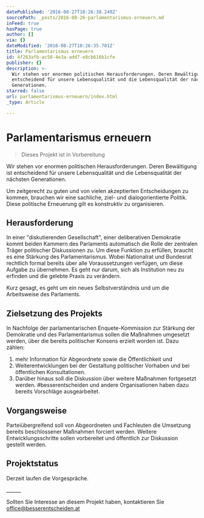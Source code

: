 ```yaml
---
datePublished: '2016-08-27T10:26:38.249Z'
sourcePath: _posts/2016-08-26-parlamentarismus-erneuern.md
inFeed: true
hasPage: true
author: []
via: {}
dateModified: '2016-08-27T10:26:35.701Z'
title: Parlamentarismus erneuern
id: 4f263afb-ac50-4e3a-add7-e8cb616b1cfe
publisher: {}
description: >-
  Wir stehen vor enormen politischen Herausforderungen. Deren Bewältigung ist
  entscheidend für unsere Lebensqualität und die Lebensqualität der nächsten
  Generationen.
starred: false
url: parlamentarismus-erneuern/index.html
_type: Article

---
```

# Parlamentarismus erneuern

> Dieses Projekt ist in Vorbereitung

Wir stehen vor enormen politischen Herausforderungen. Deren Bewältigung ist entscheidend für unsere Lebensqualität und die Lebensqualität der nächsten Generationen.

Um zeitgerecht zu guten und von vielen akzeptierten Entscheidungen zu kommen, brauchen wir eine sachliche, ziel- und dialogorientierte Politik. Diese politische Erneuerung gilt es konstruktiv zu organisieren.

## Herausforderung

In einer "diskutierenden Gesellschaft", einer deliberativen Demokratie kommt beiden Kammern des Parlaments automatisch die Rolle der zentralen Träger politischer Diskussionen zu. Um diese Funktion zu erfüllen, braucht es eine Stärkung des Parlamentarismus. Wobei Nationalrat und Bundesrat rechtlich formal bereits über alle Voraussetzungen verfügen, um diese Aufgabe zu übernehmen. Es geht nur darum, sich als Institution neu zu erfinden und die gelebte Praxis zu verändern.

Kurz gesagt, es geht um ein neues Selbstverständnis und um die Arbeitsweise des Parlaments.

## Zielsetzung des Projekts

In Nachfolge der parlamentarischen Enquete-Kommission zur Stärkung der Demokratie und des Parlamentarismus sollen die Maßnahmen umgesetzt werden, über die bereits politischer Konsens erzielt worden ist. Dazu zählen:

1. mehr Information für Abgeordnete sowie die Öffentlichkeit und
2. Weiterentwicklungen bei der Gestaltung politischer Vorhaben und bei öffentlichen Konsultationen.
3. Darüber hinaus soll die Diskussion über weitere Maßnahmen fortgesetzt werden. \#besserentscheiden und andere Organisationen haben dazu bereits Vorschläge ausgearbeitet.

## Vorgangsweise

Parteiübergreifend soll von Abgeordneten und Fachleuten die Umsetzung bereits beschlossener Maßnahmen forciert werden. Weitere Entwicklungsschritte sollen vorbereitet und öffentlich zur Diskussion gestellt werden.

## Projektstatus

Derzeit laufen die Vorgespräche.

\_\_\_\_\_\_

Sollten Sie Interesse an diesem Projekt haben, kontaktieren Sie [office@besserentscheiden.at][0]

[0]: mailto:office@besserentscheiden.at